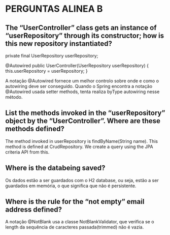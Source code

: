 # PERGUNTAS ALINEA B

## The “UserController” class gets an instance of “userRepository” through its constructor; how is this new repository instantiated? 

private final UserRepository userRepository;

@Autowired
public UserController(UserRepository userRepository) {
    this.userRepository = userRepository;
}

A notação @Autowired fornece um melhor controlo sobre onde e como o autowiring deve ser conseguido. 
Quando o Spring encontra a notação @Autowired usada setter methods, tenta realiza byType autowiring nesse método.

## List the methods invoked in the “userRepository” object by the “UserController”. Where are these methods defined?

The method invoked in userRepository is findByName(String name). This method is defined at CrudRepository.
We create a query using the JPA criteria API from this.

## Where is the databeing saved?

Os dados estão a ser guardados com o H2 database, ou seja, estão a ser guardados em memória, o que significa que não é persistente.

## Where is the rule for the “not empty” email address defined?

A notação @NotBlank usa a classe NotBlankValidator, que verifica se o length da sequência de caracteres passada(trimmed) não é vazia. 